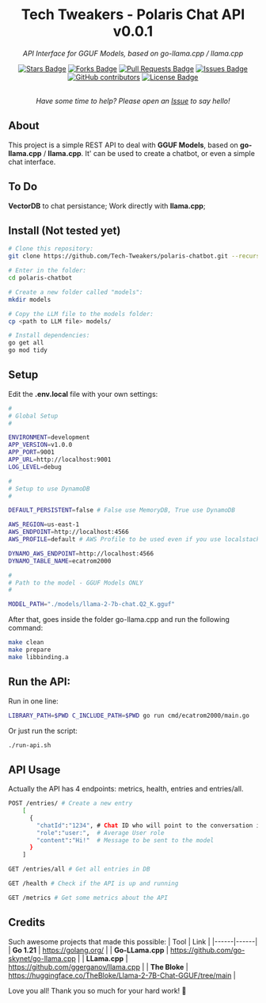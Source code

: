 <h1 align="center">Tech Tweakers - Polaris Chat API v0.0.1 </h1>
<p align="center"><i>API Interface for GGUF Models, based on go-llama.cpp / llama.cpp</i></p>

<div align="center">
  <a href="https://github.com/Tech-Tweakers/ecatrom2000/stargazers"><img src="https://img.shields.io/github/stars/andreh1982/ecaterminal" alt="Stars Badge"/></a>
<a href="https://github.com/Tech-Tweakers/ecatrom2000/network/members"><img src="https://img.shields.io/github/forks/andreh1982/ecaterminal" alt="Forks Badge"/></a>
<a href="https://github.com/Tech-Tweakers/ecatrom2000/pulls"><img src="https://img.shields.io/github/issues-pr/andreh1982/ecaterminal" alt="Pull Requests Badge"/></a>
<a href="https://github.com/Tech-Tweakers/ecatrom2000/issues"><img src="https://img.shields.io/github/issues/andreh1982/ecaterminal" alt="Issues Badge"/></a>
<a href="https://github.com/Tech-Tweakers/ecatrom2000/graphs/contributors"><img alt="GitHub contributors" src="https://img.shields.io/github/contributors/andreh1982/ecaterminal?color=2b9348"></a>
<a href="https://github.com/Tech-Tweakers/ecatrom2000/blob/master/LICENSE"><img src="https://img.shields.io/github/license/andreh1982/ecaterminal?color=2b9348" alt="License Badge"/></a>
</div>

<br>
<p align="center"><i>Have some time to help? Please open an <a href="https://github.com/Tech-Tweakers/ecatrom2000/issues/new">Issue</a> to say hello!</i></p>

## About

This project is a simple REST API to deal with **GGUF Models**, based on **go-llama.cpp** / **llama.cpp**. It' can be used to create a chatbot, or even a simple chat interface.

## To Do

**VectorDB** to chat persistance;
Work directly with **llama.cpp**;

## Install (Not tested yet)

```bash
# Clone this repository:
git clone https://github.com/Tech-Tweakers/polaris-chatbot.git --recurse-submodules

# Enter in the folder:
cd polaris-chatbot

# Create a new folder called "models":
mkdir models

# Copy the LLM file to the models folder:
cp <path to LLM file> models/

# Install dependencies:
go get all
go mod tidy

```
## Setup

Edit the **.env.local** file with your own settings:

```bash
#
# Global Setup
#

ENVIRONMENT=development
APP_VERSION=v1.0.0
APP_PORT=9001
APP_URL=http://localhost:9001
LOG_LEVEL=debug

#
# Setup to use DynamoDB
#

DEFAULT_PERSISTENT=false # False use MemoryDB, True use DynamoDB

AWS_REGION=us-east-1 
AWS_ENDPOINT=http://localhost:4566
AWS_PROFILE=default # AWS Profile to be used even if you use localstack

DYNAMO_AWS_ENDPOINT=http://localhost:4566
DYNAMO_TABLE_NAME=ecatrom2000

#
# Path to the model - GGUF Models ONLY
#

MODEL_PATH="./models/llama-2-7b-chat.Q2_K.gguf"
```
After that, goes inside the folder go-llama.cpp and run the following command:

```bash
make clean
make prepare
make libbinding.a
```
## Run the API:

Run in one line:

```bash
LIBRARY_PATH=$PWD C_INCLUDE_PATH=$PWD go run cmd/ecatrom2000/main.go
```
Or just run the script:

```bash
./run-api.sh
```

## API Usage

Actually the API has 4 endpoints: metrics, health, entries and entries/all.

```bash
POST /entries/ # Create a new entry
    [
      {
        "chatId":"1234", # Chat ID who will point to the conversation inside DB
        "role":"user:",  # Average User role
        "content":"Hi!"  # Message to be sent to the model
      }
    ]

GET /entries/all # Get all entries in DB

GET /health # Check if the API is up and running

GET /metrics # Get some metrics about the API
```

## Credits

Such awesome projects that made this possible:
| Tool | Link |
|------|------|
| **Go 1.21** | https://golang.org/ |
| **Go-LLama.cpp** | https://github.com/go-skynet/go-llama.cpp |
| **LLama.cpp** | https://github.com/ggerganov/llama.cpp |
| **The Bloke** | https://huggingface.co/TheBloke/Llama-2-7B-Chat-GGUF/tree/main |

Love you all! Thank you so much for your hard work! :blue_heart: